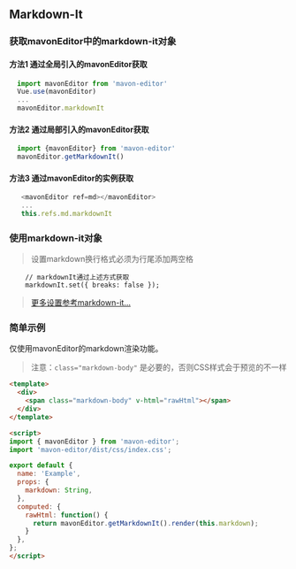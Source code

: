 ## Markdown-It

### 获取mavonEditor中的markdown-it对象

#### 方法1 通过全局引入的mavonEditor获取
```javascript
  import mavonEditor from 'mavon-editor'
  Vue.use(mavonEditor)
  ...
  mavonEditor.markdownIt
```

#### 方法2 通过局部引入的mavonEditor获取
```javascript
  import {mavonEditor} from 'mavon-editor'
  mavonEditor.getMarkdownIt()
```

#### 方法3 通过mavonEditor的实例获取
```javascript
   <mavonEditor ref=md></mavonEditor>
   ...
   this.refs.md.markdownIt
```

### 使用markdown-it对象

> 设置markdown换行格式必须为行尾添加两空格

```
    // markdownIt通过上述方式获取
    markdownIt.set({ breaks: false });
```

> [更多设置参考markdown-it...](https://github.com/markdown-it/markdown-it)


### 简单示例
仅使用mavonEditor的markdown渲染功能。

> 注意：`class="markdown-body"` 是必要的，否则CSS样式会于预览的不一样
```html
<template>
  <div>
    <span class="markdown-body" v-html="rawHtml"></span>
  </div>
</template>

<script>
import { mavonEditor } from 'mavon-editor';
import 'mavon-editor/dist/css/index.css';

export default {
  name: 'Example',
  props: {
    markdown: String,
  },
  computed: {
    rawHtml: function() {
      return mavonEditor.getMarkdownIt().render(this.markdown);
    }
  },
};
</script>
```
